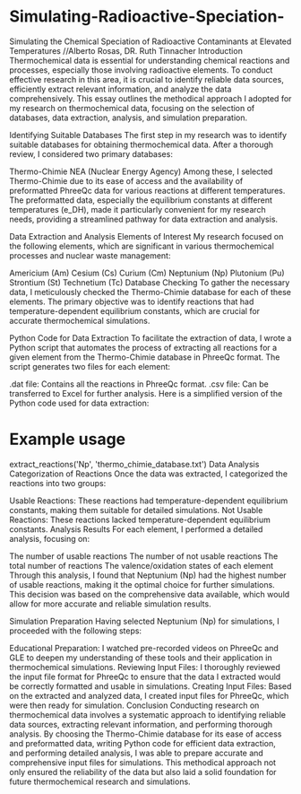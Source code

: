 # Simulating-Radioactive-Speciation-
Simulating the Chemical Speciation of Radioactive Contaminants at Elevated Temperatures //Alberto Rosas, DR. Ruth Tinnacher
Introduction
Thermochemical data is essential for understanding chemical reactions and processes, especially those involving radioactive elements. To conduct effective research in this area, it is crucial to identify reliable data sources, efficiently extract relevant information, and analyze the data comprehensively. This essay outlines the methodical approach I adopted for my research on thermochemical data, focusing on the selection of databases, data extraction, analysis, and simulation preparation.

Identifying Suitable Databases
The first step in my research was to identify suitable databases for obtaining thermochemical data. After a thorough review, I considered two primary databases:

Thermo-Chimie
NEA (Nuclear Energy Agency)
Among these, I selected Thermo-Chimie due to its ease of access and the availability of preformatted PhreeQc data for various reactions at different temperatures. The preformatted data, especially the equilibrium constants at different temperatures (e_DH), made it particularly convenient for my research needs, providing a streamlined pathway for data extraction and analysis.

Data Extraction and Analysis
Elements of Interest
My research focused on the following elements, which are significant in various thermochemical processes and nuclear waste management:

Americium (Am)
Cesium (Cs)
Curium (Cm)
Neptunium (Np)
Plutonium (Pu)
Strontium (St)
Technetium (Tc)
Database Checking
To gather the necessary data, I meticulously checked the Thermo-Chimie database for each of these elements. The primary objective was to identify reactions that had temperature-dependent equilibrium constants, which are crucial for accurate thermochemical simulations.

Python Code for Data Extraction
To facilitate the extraction of data, I wrote a Python script that automates the process of extracting all reactions for a given element from the Thermo-Chimie database in PhreeQc format. The script generates two files for each element:

.dat file: Contains all the reactions in PhreeQc format.
.csv file: Can be transferred to Excel for further analysis.
Here is a simplified version of the Python code used for data extraction:

# Example usage
extract_reactions('Np', 'thermo_chimie_database.txt')
Data Analysis
Categorization of Reactions
Once the data was extracted, I categorized the reactions into two groups:

Usable Reactions: These reactions had temperature-dependent equilibrium constants, making them suitable for detailed simulations.
Not Usable Reactions: These reactions lacked temperature-dependent equilibrium constants.
Analysis Results
For each element, I performed a detailed analysis, focusing on:

The number of usable reactions
The number of not usable reactions
The total number of reactions
The valence/oxidation states of each element
Through this analysis, I found that Neptunium (Np) had the highest number of usable reactions, making it the optimal choice for further simulations. This decision was based on the comprehensive data available, which would allow for more accurate and reliable simulation results.

Simulation Preparation
Having selected Neptunium (Np) for simulations, I proceeded with the following steps:

Educational Preparation: I watched pre-recorded videos on PhreeQc and GLE to deepen my understanding of these tools and their application in thermochemical simulations.
Reviewing Input Files: I thoroughly reviewed the input file format for PhreeQc to ensure that the data I extracted would be correctly formatted and usable in simulations.
Creating Input Files: Based on the extracted and analyzed data, I created input files for PhreeQc, which were then ready for simulation.
Conclusion
Conducting research on thermochemical data involves a systematic approach to identifying reliable data sources, extracting relevant information, and performing thorough analysis. By choosing the Thermo-Chimie database for its ease of access and preformatted data, writing Python code for efficient data extraction, and performing detailed analysis, I was able to prepare accurate and comprehensive input files for simulations. This methodical approach not only ensured the reliability of the data but also laid a solid foundation for future thermochemical research and simulations.
